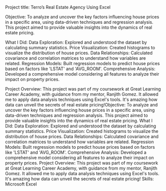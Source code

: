 Project title: Terro’s Real Estate Agency Using Excel

Objective:
To analyze and uncover the key factors influencing house prices in a specific area, using data-driven techniques and regression analysis. This project aimed to provide valuable insights into the dynamics of real estate pricing.

What I Did:
Data Exploration: Explored and understood the dataset by calculating summary statistics.
Price Visualization: Created histograms to visualize the distribution of house prices.
Data Relationships: Calculated covariance and correlation matrices to understand how variables are related.
Regression Models: Built regression models to predict house prices based on factors like 'LSTAT' and 'AVG_ROOM'.
Comprehensive Analysis: Developed a comprehensive model considering all features to analyze their impact on property prices.

Project Overview:
This project was part of my coursework at Great Learning Career Academy, with guidance from my mentor, Ranjith Gomez. It allowed me to apply data analysis techniques using Excel's tools. It's amazing how data can unveil the secrets of real estate pricing!Objective: To analyze and uncover the key factors influencing house prices in a specific area, using data-driven techniques and regression analysis. This project aimed to provide valuable insights into the dynamics of real estate pricing. What I Did: Data Exploration: Explored and understood the dataset by calculating summary statistics. Price Visualization: Created histograms to visualize the distribution of house prices. Data Relationships: Calculated covariance and correlation matrices to understand how variables are related. Regression Models: Built regression models to predict house prices based on factors like 'LSTAT' and 'AVG_ROOM'. Comprehensive Analysis: Developed a comprehensive model considering all features to analyze their impact on property prices. Project Overview: This project was part of my coursework at Great Learning Career Academy, with guidance from my mentor, Ranjith Gomez. It allowed me to apply data analysis techniques using Excel's tools. It's amazing how data can unveil the secrets of real estate pricing!
Skills: Microsoft Excel
